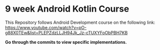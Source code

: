 # 9 week Android Kotlin Course  
This Repository follows Android Development course on the following link:  
https://www.youtube.com/watch?v=pO-g88X0TEw&list=PLEPZdzLLJH94Jk_Jz-cTUXYFoObPBH7KB
  
**Go through the commits to view specific implementations.**
